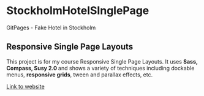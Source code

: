 # StockholmHotelSInglePage
GitPages - Fake Hotel in Stockholm

<h2>Responsive Single Page Layouts</h2>
<p>This project is for my course Responsive Single Page Layouts. It uses <strong>Sass, Compass, Susy 2.0 </strong>
and shows a variety of techniques including dockable menus, <strong>responsive grids</strong>, tween and parallax effects, etc.</p>


<a href="https://paulonova.github.io/StockholmHotelSInglePage"> Link to website </a>
